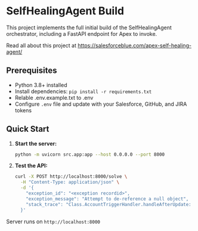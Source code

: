 # SelfHealingAgent Build

This project implements the full initial build of the SelfHealingAgent orchestrator,
including a FastAPI endpoint for Apex to invoke.

Read all about this project at https://salesforceblue.com/apex-self-healing-agent/ 

## Prerequisites

- Python 3.8+ installed
- Install dependencies: `pip install -r requirements.txt`
- Relable .env.example.txt to .env 
- Configure `.env` file and update with your Salesforce, GitHub, and JIRA tokens

## Quick Start

1. **Start the server:**
   ```bash
   python -m uvicorn src.app:app --host 0.0.0.0 --port 8000
   ```

2. **Test the API:**
   ```bash
   curl -X POST http://localhost:8000/solve \
     -H "Content-Type: application/json" \
     -d '{
       "exception_id": "<exception recordid>",
       "exception_message": "Attempt to de-reference a null object",
       "stack_trace": "Class.AccountTriggerHandler.handleAfterUpdate: line 14, column 1\nTrigger.AccountTrigger: line 3, column 1"
     }'
   ```

Server runs on `http://localhost:8000` 

